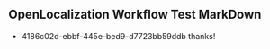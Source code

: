 ## OpenLocalization Workflow Test MarkDown
* 4186c02d-ebbf-445e-bed9-d7723bb59ddb 
thanks!<!--HONumber=Mar16_HO2-->
